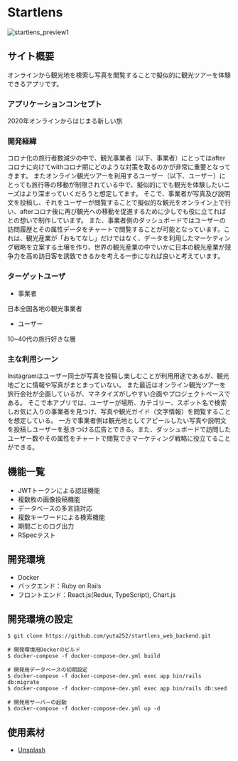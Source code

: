 # Startlens

![startlens_preview1](https://user-images.githubusercontent.com/42575165/106090819-685aa580-616e-11eb-8a6f-a19f471e2226.png)

## サイト概要

オンラインから観光地を検索し写真を閲覧することで擬似的に観光ツアーを体験できるアプリです。

### アプリケーションコンセプト

2020年オンラインからはじまる新しい旅

### 開発経緯

コロナ化の旅行者数減少の中で、観光事業者（以下、事業者）にとってはafterコロナに向けてwithコロナ期にどのような対策を取るのかが非常に重要となってきます。
またオンライン観光ツアーを利用するユーザー（以下、ユーザー）にとっても旅行等の移動が制限されている中で、擬似的にでも観光を体験したいニーズはより深まっていくだろうと想定してます。
そこで、事業者が写真及び説明文を投稿し、それをユーザーが閲覧することで擬似的な観光をオンライン上で行い、afterコロナ後に再び観光への移動を促進するために少しでも役に立てればとの想いで制作しています。
また、事業者側のダッシュボードではユーザーの訪問履歴とその属性データをチャートで閲覧することが可能となっています。これは、観光産業が「おもてなし」だけではなく、データを利用したマーケティング戦略を立案する土壌を作り、世界の観光産業の中でいかに日本の観光産業が競争力を高め訪日客を誘致できるかを考える一歩になれば良いと考えています。

### ターゲットユーザ

* 事業者

日本全国各地の観光事業者

* ユーザー

10~40代の旅行好きな層

### 主な利用シーン

Instagramはユーザー同士が写真を投稿し楽しむことが利用用途であるが、観光地ごとに情報や写真がまとまっていない。
また最近はオンライン観光ツアーを旅行会社が企画しているが、マネタイズがしやすい企画やプロジェクトベースである。
そこで本アプリでは、ユーザーが場所、カテゴリー、スポット名で検索しお気に入りの事業者を見つけ、写真や観光ガイド（文字情報）を閲覧することを想定している。
一方で事業者側は観光地としてアピールしたい写真や説明文を投稿しユーザーを惹きつける広告とできる。また、ダッシュボードで訪問したユーザー数やその属性をチャートで閲覧できマーケティング戦略に役立てることができる。


## 機能一覧

- JWTトークンによる認証機能
- 複数枚の画像投稿機能
- データベースの多言語対応
- 複数キーワードによる検索機能
- 期間ごとのログ出力
- RSpecテスト

## 開発環境
- Docker
- バックエンド：Ruby on Rails
- フロントエンド：React.js(Redux, TypeScript), Chart.js

## 開発環境の設定

```
$ git clone https://github.com/yuta252/startlens_web_backend.git

# 開発環境用Dockerのビルド
$ docker-compose -f docker-compose-dev.yml build

# 開発用データベースの初期設定
$ docker-compose -f docker-compose-dev.yml exec app bin/rails db:migrate
$ docker-compose -f docker-compose-dev.yml exec app bin/rails db:seed

# 開発用サーバーの起動
$ docker-compose -f docker-compose-dev.yml up -d
```

## 使用素材
- [Unsplash](https://unsplash.com/)
